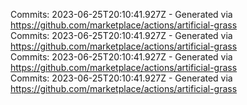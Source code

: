 Commits: 2023-06-25T20:10:41.927Z - Generated via https://github.com/marketplace/actions/artificial-grass
<br>
Commits: 2023-06-25T20:10:41.927Z - Generated via https://github.com/marketplace/actions/artificial-grass
<br>
Commits: 2023-06-25T20:10:41.927Z - Generated via https://github.com/marketplace/actions/artificial-grass
<br>
Commits: 2023-06-25T20:10:41.927Z - Generated via https://github.com/marketplace/actions/artificial-grass
<br>
